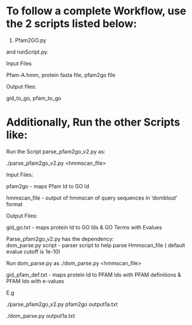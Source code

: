 # To follow a complete Workflow, use the 2 scripts listed below:


1) Pfam2GO.py

and runScript.py. 

Input Files

Pfam-A.hmm, protein fasta file, pfam2go file

Output files:

gid_to_go, pfam_to_go







# Additionally, Run the other Scripts like:

Run the Script parse_pfam2go_v2.py as: 

./parse_pfam2go_v2.py <pfam2go> <hmmscan_file>


Input Files:

pfam2go - maps Pfam Id to GO Id

hmmscan_file - output of hmmscan of query sequences in ‘domblout’ format

Output Files:

gid_go.txt - maps protein Id to GO Ids & GO Terms with Evalues




Parse_pfam2go_v2.py has the dependency:  
dom_parse.py script - parser script to help parse Hmmscan_file ( default evalue cutoff is 1e-10)

Run dom_parse.py as 
./dom_parse.py <hmmscan_file>




gid_pfam_def.txt - maps protein Id to PFAM Ids with PFAM definitions & PFAM Ids with e-values




E.g

./parse_pfam2go_v2.py pfam2go output1a.txt

./dom_parse.py output1a.txt


